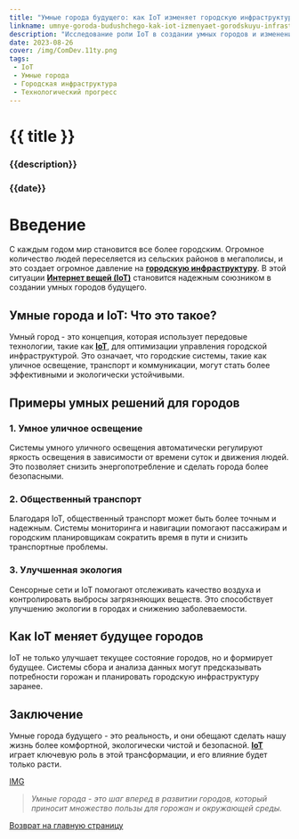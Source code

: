 ```yaml
---
title: "Умные города будущего: как IoT изменяет городскую инфраструктуру"
linkname: umnye-goroda-budushchego-kak-iot-izmenyaet-gorodskuyu-infrastrukturu
description: "Исследование роли IoT в создании умных городов и изменениях, которые оно приносит в городскую инфраструктуру."
date: 2023-08-26
cover: /img/ComDev.11ty.png
tags: 
 - IoT
 - Умные города
 - Городская инфраструктура
 - Технологический прогресс
---
```


# {{ title }}
### {{description}}
### {{date}}

# Введение

С каждым годом мир становится все более городским. Огромное количество людей переселяется из сельских районов в мегаполисы, и это создает огромное давление на **[городскую инфраструктуру](/)**. В этой ситуации **[Интернет вещей (IoT)](/)** становится надежным союзником в создании умных городов будущего.

## Умные города и IoT: Что это такое?

Умный город - это концепция, которая использует передовые технологии, такие как **[IoT](/)**, для оптимизации управления городской инфраструктурой. Это означает, что городские системы, такие как уличное освещение, транспорт и коммуникации, могут стать более эффективными и экологически устойчивыми.

## Примеры умных решений для городов

### 1. Умное уличное освещение

Системы умного уличного освещения автоматически регулируют яркость освещения в зависимости от времени суток и движения людей. Это позволяет снизить энергопотребление и сделать города более безопасными.

### 2. Общественный транспорт

Благодаря IoT, общественный транспорт может быть более точным и надежным. Системы мониторинга и навигации помогают пассажирам и городским планировщикам сократить время в пути и снизить транспортные проблемы.

### 3. Улучшенная экология

Сенсорные сети и IoT помогают отслеживать качество воздуха и контролировать выбросы загрязняющих веществ. Это способствует улучшению экологии в городах и снижению заболеваемости.

## Как IoT меняет будущее городов

IoT не только улучшает текущее состояние городов, но и формирует будущее. Системы сбора и анализа данных могут предсказывать потребности горожан и планировать городскую инфраструктуру заранее.

## Заключение

Умные города будущего - это реальность, и они обещают сделать нашу жизнь более комфортной, экологически чистой и безопасной. **[IoT](/)** играет ключевую роль в этой трансформации, и его влияние будет только расти.

[IMG](/)
> *Умные города - это шаг вперед в развитии городов, который приносит множество пользы для горожан и окружающей среды.*

[Возврат на главную страницу](/)
